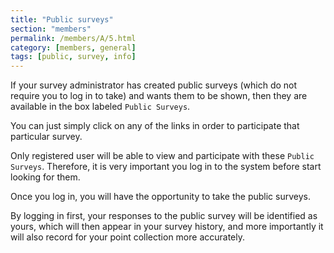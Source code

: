 ```yaml
---
title: "Public surveys"
section: "members"
permalink: /members/A/5.html
category: [members, general]
tags: [public, survey, info]
---
```



If your survey administrator has created public surveys (which do not require you to log in to take) and wants them to be shown, then they are available in the box labeled `Public Surveys`.

You can just simply click on any of the links in order to participate that particular survey.

Only registered user will be able to view and participate with these `Public Surveys`. Therefore, it is very important you log in to the system before start looking for them.


Once you log in, you will have the opportunity to take the public surveys.

By logging in first, your responses to the public survey will be identified as yours, which will then appear in your survey history, and more importantly it will also record for your point collection more accurately.
